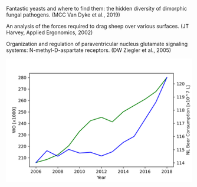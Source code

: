 Fantastic yeasts and where to find them: the hidden diversity of dimorphic fungal pathogens. (MCC Van Dyke et al., 2019)

An analysis of the forces required to drag sheep over various surfaces. (JT Harvey, Applied Ergonomics, 2002)

Organization and regulation of paraventricular nucleus glutamate signaling systems: N-methyl-D-aspartate receptors. (DW Ziegler et al., 2005)


![Plot of WO and NL beer consumption data](https://github.com/OscardeKeijzer/CS_Assignment/blob/master/plot.png)

